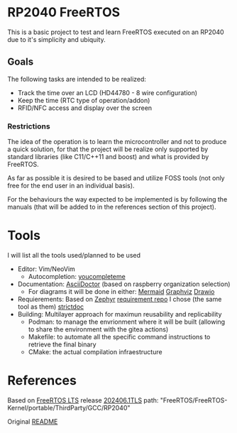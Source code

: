 # RP2040 FreeRTOS

This is a basic project to test and learn FreeRTOS executed on an RP2040 due to it's simplicity and ubiquity.

## Goals

The following tasks are intended to be realized:

- Track the time over an LCD (HD44780 - 8 wire configuration)
- Keep the time (RTC type of operation/addon)
- RFID/NFC access and display over the screen

### Restrictions

The idea of the operation is to learn the microcontroller and not to produce a quick solution, for that the project will be realize only supported by standard libraries (like C11/C++11 and boost) and what is provided by FreeRTOS.

As far as possible it is desired to be based and utilize FOSS tools (not only free for the end user in an individual basis).

For the behaviours the way expected to be implemented is by following the manuals (that will be added to in the references section of this project).

# Tools

I will list all the tools used/planned to be used

- Editor: Vim/NeoVim
    - Autocompletion: [youcompleteme](https://github.com/ycm-core/YouCompleteMe)
- Documentation: [AsciiDoctor](https://asciidoctor.org/) (based on raspberry organization selection)
    - For diagrams it will be done in either: [Mermaid](https://mermaid.js.org/) [Graphviz](https://graphviz.org/) [Drawio](https://www.drawio.com/)
- Requierements: Based on [Zephyr](https://docs.zephyrproject.org/latest/safety/safety_requirements.html) [requirement repo](https://github.com/zephyrproject-rtos/reqmgmt) I chose (the same tool as them) [strictdoc](https://github.com/strictdoc-project/strictdoc)
- Building: Multilayer approach for maximun reusability and replicability
    - Podman: to manage the envrionment where it will be built (allowing to share the environment with the gitea actions)
    - Makefile: to automate all the specific command instructions to retrieve the final binary
    - CMake: the actual compilation infraestructure

# References

Based on [FreeRTOS LTS](https://github.com/FreeRTOS/FreeRTOS-LTS) release [202406.1TLS](https://github.com/FreeRTOS/FreeRTOS-LTS/releases/tag/202406.01-LTS) path: "FreeRTOS/FreeRTOS-Kernel/portable/ThirdParty/GCC/RP2040"

Original [README](OG_README.md)
